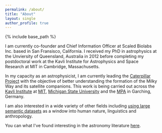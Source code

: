 ```yaml
---
permalink: /about/
title: "About"
layout: single
author_profile: true
---
```


{% include base_path %}

I am currently co-founder and Chief Information Officer at Scaled Biolabs Inc. based in San Fransisco, California. I received my PhD in astrophysics at the Unviersity of Queensland, Australia in 2012 before completing my postdoctoral work at the Kavli Institute for Astrophysics and Space Research at MIT in Cambridge, Massachusetts.

In my capacity as an astrophysicist, I am currently leading the [Caterpillar Project](http://www.caterpillarproject.org) with the objective of better understanding the formation of the Milky Way and its satellite companions. This work is being carried out across the [Kavli Institute](http://space.mit.edu/‎) at [MIT](http://mit.edu), [Michigan State University](http://www.pa.msu.edu/astro/Astronomy.html) and the [MPA](http://www.mpa-garching.mpg.de/) in Garching, Germany.

I am also interested in a wide variety of other fields including [using large semantic datasets](http://brendangriffen.com/) as a window into human nature, linguistics and anthropology. 

You can what I've found interesting in the astronomy literature [here](https://delicious.com/bgriffen).
